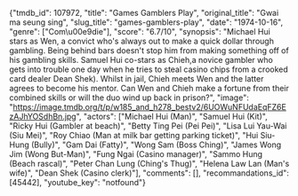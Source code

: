 {"tmdb_id": 107972, "title": "Games Gamblers Play", "original_title": "Gwai ma seung sing", "slug_title": "games-gamblers-play", "date": "1974-10-16", "genre": ["Com\u00e9die"], "score": "6.7/10", "synopsis": "Michael Hui stars as Wen, a convict who's always out to make a quick dollar through gambling. Being behind bars doesn't stop him from making something off of his gambling skills. Samuel Hui co-stars as Chieh,a novice gambler who gets into trouble one day when he tries to steal casino chips from a crooked card dealer Dean Shek). Whilst in jail, Chieh meets Wen and the latter agrees to become his mentor. Can Wen and Chieh make a fortune from their combined skills or will the duo wind up back in prison?", "image": "https://image.tmdb.org/t/p/w185_and_h278_bestv2/6UOWuNFUdaEqFZ6EzAJhYOSdhBn.jpg", "actors": ["Michael Hui (Man)", "Samuel Hui (Kit)", "Ricky Hui (Gambler at beach)", "Betty Ting Pei (Pei Pei)", "Lisa Lui Yau-Wai (Siu Mei)", "Roy Chiao (Man at milk bar getting parking ticket)", "Hui Siu-Hung (Bully)", "Gam Dai (Fatty)", "Wong Sam (Boss Ching)", "James Wong Jim (Wong But-Man)", "Fung Ngai (Casino manager)", "Sammo Hung (Beach rascal)", "Peter Chan Lung (Ching's Thug)", "Helena Law Lan (Man's wife)", "Dean Shek (Casino clerk)"], "comments": [], "recommandations_id": [45442], "youtube_key": "notfound"}